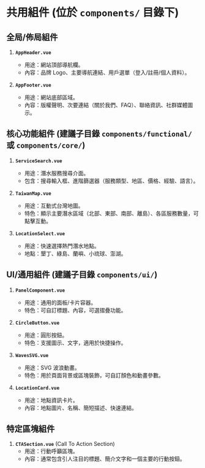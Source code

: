 # 共用組件 (位於 `components/` 目錄下)

## 全局/佈局組件
1.  **`AppHeader.vue`**
    -   用途：網站頂部導航欄。
    -   內容：品牌 Logo、主要導航連結、用戶選單（登入/註冊/個人資料）。

2.  **`AppFooter.vue`**
    -   用途：網站底部區域。
    -   內容：版權聲明、次要連結（關於我們、FAQ）、聯絡資訊、社群媒體圖示。

## 核心功能組件 (建議子目錄 `components/functional/` 或 `components/core/`)
1.  **`ServiceSearch.vue`**
    -   用途：潛水服務搜尋介面。
    -   包含：搜尋輸入框、進階篩選器（服務類型、地區、價格、經驗、語言）。

2.  **`TaiwanMap.vue`**
    -   用途：互動式台灣地圖。
    -   特色：顯示主要潛水區域（北部、東部、南部、離島）、各區服務數量，可點擊互動。

3.  **`LocationSelect.vue`**
    -   用途：快速選擇熱門潛水地點。
    -   地點：墾丁、綠島、蘭嶼、小琉球、澎湖。

## UI/通用組件 (建議子目錄 `components/ui/`)
1.  **`PanelComponent.vue`**
    -   用途：通用的面板/卡片容器。
    -   特色：可自訂標題、內容，可選摺疊功能。

2.  **`CircleButton.vue`**
    -   用途：圓形按鈕。
    -   特色：支援圖示、文字，適用於快捷操作。

3.  **`WavesSVG.vue`**
    -   用途：SVG 波浪動畫。
    -   特色：用於頁面背景或區塊裝飾，可自訂顏色和動畫參數。

4.  **`LocationCard.vue`**
    -   用途：地點資訊卡片。
    -   內容：地點圖片、名稱、簡短描述、快速連結。

## 特定區塊組件
1.  **`CTASection.vue`** (Call To Action Section)
    -   用途：行動呼籲區塊。
    -   內容：通常包含引人注目的標題、簡介文字和一個主要的行動按鈕。
